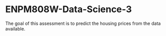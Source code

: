 # ENPM808W-Data-Science-3
The goal of this assessment is to predict the housing prices from the data available.
